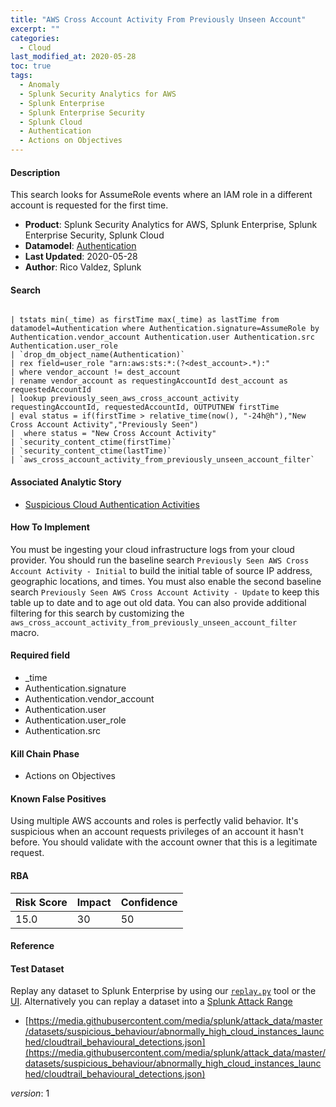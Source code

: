 ```yaml
---
title: "AWS Cross Account Activity From Previously Unseen Account"
excerpt: ""
categories:
  - Cloud
last_modified_at: 2020-05-28
toc: true
tags:
  - Anomaly
  - Splunk Security Analytics for AWS
  - Splunk Enterprise
  - Splunk Enterprise Security
  - Splunk Cloud
  - Authentication
  - Actions on Objectives
---
```




#### Description

This search looks for AssumeRole events where an IAM role in a different account is requested for the first time.

- **Product**: Splunk Security Analytics for AWS, Splunk Enterprise, Splunk Enterprise Security, Splunk Cloud
- **Datamodel**: [Authentication](https://docs.splunk.com/Documentation/CIM/latest/User/Authentication)
- **Last Updated**: 2020-05-28
- **Author**: Rico Valdez, Splunk



#### Search

```

| tstats min(_time) as firstTime max(_time) as lastTime from datamodel=Authentication where Authentication.signature=AssumeRole by Authentication.vendor_account Authentication.user Authentication.src Authentication.user_role 
| `drop_dm_object_name(Authentication)` 
| rex field=user_role "arn:aws:sts:*:(?<dest_account>.*):" 
| where vendor_account != dest_account 
| rename vendor_account as requestingAccountId dest_account as requestedAccountId 
| lookup previously_seen_aws_cross_account_activity requestingAccountId, requestedAccountId, OUTPUTNEW firstTime 
| eval status = if(firstTime > relative_time(now(), "-24h@h"),"New Cross Account Activity","Previously Seen") 
|  where status = "New Cross Account Activity" 
| `security_content_ctime(firstTime)` 
| `security_content_ctime(lastTime)`
| `aws_cross_account_activity_from_previously_unseen_account_filter`
```

#### Associated Analytic Story
* [Suspicious Cloud Authentication Activities](_stories/suspicious_cloud_authentication_activities)


#### How To Implement
You must be ingesting your cloud infrastructure logs from your cloud provider. You should run the baseline search `Previously Seen AWS Cross Account Activity - Initial` to build the initial table of source IP address, geographic locations, and times. You must also enable the second baseline search `Previously Seen AWS Cross Account Activity - Update` to keep this table up to date and to age out old data. You can also provide additional filtering for this search by customizing the `aws_cross_account_activity_from_previously_unseen_account_filter` macro.

#### Required field
* _time
* Authentication.signature
* Authentication.vendor_account
* Authentication.user
* Authentication.user_role
* Authentication.src


#### Kill Chain Phase
* Actions on Objectives


#### Known False Positives
Using multiple AWS accounts and roles is perfectly valid behavior. It&#39;s suspicious when an account requests privileges of an account it hasn&#39;t before. You should validate with the account owner that this is a legitimate request.



#### RBA

| Risk Score  | Impact      | Confidence   |
| ----------- | ----------- |--------------|
| 15.0 | 30 | 50 |



#### Reference


#### Test Dataset
Replay any dataset to Splunk Enterprise by using our [`replay.py`](https://github.com/splunk/attack_data#using-replaypy) tool or the [UI](https://github.com/splunk/attack_data#using-ui).
Alternatively you can replay a dataset into a [Splunk Attack Range](https://github.com/splunk/attack_range#replay-dumps-into-attack-range-splunk-server)

* [https://media.githubusercontent.com/media/splunk/attack_data/master/datasets/suspicious_behaviour/abnormally_high_cloud_instances_launched/cloudtrail_behavioural_detections.json](https://media.githubusercontent.com/media/splunk/attack_data/master/datasets/suspicious_behaviour/abnormally_high_cloud_instances_launched/cloudtrail_behavioural_detections.json)


_version_: 1
